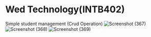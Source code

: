 # Wed Technology(INTB402)
 Simple student management (Crud Operation)
![Screenshot (367)](https://github.com/LuckyTaorem/Wed-Technology-INTB402/assets/67669132/b19cccb3-4286-4a50-91e9-daaffdbc84a7)
![Screenshot (368)](https://github.com/LuckyTaorem/Wed-Technology-INTB402/assets/67669132/5f587010-91e1-4224-a3d9-4e3956b5c395)
![Screenshot (369)](https://github.com/LuckyTaorem/Wed-Technology-INTB402/assets/67669132/48a09339-d882-4238-a4d1-9ff8be77d4ec)
